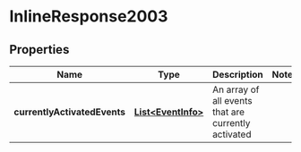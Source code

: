 

# InlineResponse2003


## Properties

Name | Type | Description | Notes
------------ | ------------- | ------------- | -------------
**currentlyActivatedEvents** | [**List&lt;EventInfo&gt;**](EventInfo.md) | An array of all events that are currently activated | 




